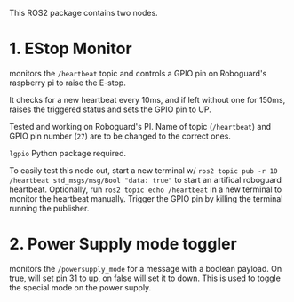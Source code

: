 This ROS2 package contains two nodes.

# 1. EStop Monitor
monitors the `/heartbeat` topic and controls a GPIO pin on Roboguard's raspberry pi to raise the E-stop.

It checks for a new heartbeat every 10ms, and if left without one for 150ms, raises the triggered status and sets the GPIO pin to UP.

Tested and working on Roboguard's PI. Name of topic (`/heartbeat`) and GPIO pin number (`27`) are to be changed to the correct ones.

`lgpio` Python package required.

To easily test this node out, start a new terminal w/ `ros2 topic pub -r 10 /heartbeat std_msgs/msg/Bool "data: true"` to start an artifical roboguard heartbeat. Optionally, run `ros2 topic echo /heartbeat` in a new terminal to monitor the heartbeat manually. Trigger the GPIO pin by killing the terminal running the publisher.

# 2. Power Supply mode toggler
monitors the `/powersupply_mode` for a message with a boolean payload. On true, will set pin 31 to up, on false will set it to down. This is used to toggle the special mode on the power supply.
